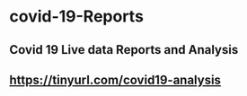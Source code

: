 # covid-19-Reports
## Covid 19 Live data Reports and Analysis
## https://tinyurl.com/covid19-analysis
 
